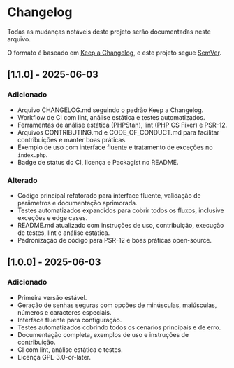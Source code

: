 # Changelog

Todas as mudanças notáveis deste projeto serão documentadas neste arquivo.

O formato é baseado em [Keep a Changelog](https://keepachangelog.com/pt-BR/1.0.0/), e este projeto segue [SemVer](https://semver.org/lang/pt-BR/spec/v2.0.0.html).

## [1.1.0] - 2025-06-03

### Adicionado

-   Arquivo CHANGELOG.md seguindo o padrão Keep a Changelog.
-   Workflow de CI com lint, análise estática e testes automatizados.
-   Ferramentas de análise estática (PHPStan), lint (PHP CS Fixer) e PSR-12.
-   Arquivos CONTRIBUTING.md e CODE_OF_CONDUCT.md para facilitar contribuições e manter boas práticas.
-   Exemplo de uso com interface fluente e tratamento de exceções no `index.php`.
-   Badge de status do CI, licença e Packagist no README.

### Alterado

-   Código principal refatorado para interface fluente, validação de parâmetros e documentação aprimorada.
-   Testes automatizados expandidos para cobrir todos os fluxos, inclusive exceções e edge cases.
-   README.md atualizado com instruções de uso, contribuição, execução de testes, lint e análise estática.
-   Padronização de código para PSR-12 e boas práticas open-source.

## [1.0.0] - 2025-06-03

### Adicionado

-   Primeira versão estável.
-   Geração de senhas seguras com opções de minúsculas, maiúsculas, números e caracteres especiais.
-   Interface fluente para configuração.
-   Testes automatizados cobrindo todos os cenários principais e de erro.
-   Documentação completa, exemplos de uso e instruções de contribuição.
-   CI com lint, análise estática e testes.
-   Licença GPL-3.0-or-later.

